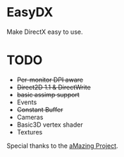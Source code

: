 # EasyDX
Make DirectX easy to use.

# TODO

* ~~Per-monitor DPI aware~~
* ~~Direct2D 1.1 & DirectWrite~~
* ~~basic assimp support~~
* Events
* ~~Constant Buffer~~
* Cameras
* Basic3D vertex shader
* Textures

Special thanks to the [aMazing Project](https://github.com/AntiMoron/aMazing).